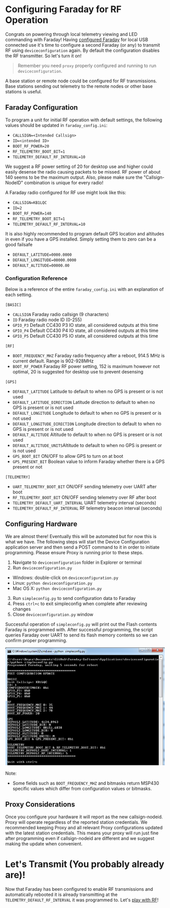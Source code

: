 # Configuring Faraday for RF Operation
Congrats on powering through local telemetry viewing and LED commanding with Faraday! Having [configured Faraday](configuring-faraday.imd) for local USB connected use it's time to configure a second Faraday (or any) to transmit RF using `deviceconfiguration` again. By default the configuration disables the RF transmitter. So let's turn it on!

> Remember you need `proxy` properly configured and running to run `deviceconfiguration`.

A base station or remote node could be configured for RF transmissions. Base stations sending out telemetry to the remote nodes or other base stations is useful.

## Faraday Configuration

To program a unit for initial RF operation with default settings, the following values should be updated in `faraday_config.ini`:

 * `CALLSIGN=<Intended Callsign>`
 * `ID=<intended ID>`
 * `BOOT_RF_POWER=20`
 * `RF_TELEMETRY_BOOT_BIT=1`
 * `TELEMETRY_DEFAULT_RF_INTERVAL=10`

We suggest a RF power setting of 20 for desktop use and higher could easily desense the radio causing packets to be missed. RF power of about 140 seems to be the maximum output. Also, please make sure the "Callsign-NodeID" combination is unique for every radio!

A Faraday radio configured for RF use might look like this:

 * `CALLSIGN=KB1LQC`
 * `ID=2`
 * `BOOT_RF_POWER=140`
 * `RF_TELEMETRY_BOOT_BIT=1`
 * `TELEMETRY_DEFAULT_RF_INTERVAL=10`

It is also highly recommended to program default GPS location and altitudes in even if you have a GPS installed. Simply setting them to zero can be a good failsafe

 * `DEFAULT_LATITUDE=0000.0000`
 * `DEFAULT_LONGITUDE=00000.0000`
 * `DEFAULT_ALTITUDE=00000.00`

### Configuration Reference
 Below is a reference of the entire `faraday_config.ini` with an explanation of each setting.

`[BASIC]`
 * `CALLSIGN` Faraday radio callsign (9 characters)
 * `ID` Faraday radio node ID (0-255)
 * `GPIO_P3` Default CC430 P3 IO state, all considered outputs at this time
 * `GPIO_P4` Default CC430 P4 IO state, all considered outputs at this time
 * `GPIO_P5` Default CC430 P5 IO state, all considered outputs at this time

`[RF]`
 * `BOOT_FREQUENCY_MHZ` Faraday radio frequency after a reboot, 914.5 MHz is current default. Range is 902-928MHz
 * `BOOT_RF_POWER` Faraday RF power setting, 152 is maximum however not optimal, 20 is suggested for desktop use to prevent desensing

`[GPS]`
 * `DEFAULT_LATITUDE` Latitude to default to when no GPS is present or is not used
 * `DEFAULT_LATITUDE_DIRECTION` Latitude direction to default to when no GPS is present or is not used
 * `DEFAULT_LONGITUDE` Longitude to default to when no GPS is present or is not used
 * `DEFAULT_LONGITUDE_DIRECTION` Longitude direction to default to when no GPS is present or is not used
 * `DEFAULT_ALTITUDE` Altitude to default to when no GPS is present or is not used
 * `DEFAULT_ALTITUDE_UNITS`Altitude to default to when no GPS is present or is not used
 * `GPS_BOOT_BIT` ON/OFF to allow GPS to turn on at boot
 * `GPS_PRESENT_BIT` Boolean value to inform Faraday whether there is a GPS present or not

`[TELEMETRY]`
 * `UART_TELEMETRY_BOOT_BIT` ON/OFF sending telemetry over UART after boot
 * `RF_TELEMETRY_BOOT_BIT` ON/OFF sending telemetry over RF after boot
 * `TELEMETRY_DEFAULT_UART_INTERVAL` UART telemetry interval (seconds)
 * `TELEMETRY_DEFAULT_RF_INTERVAL` RF telemetry beacon interval (seconds)

## Configuring Hardware

We are almost there! Eventually this will be automated but for now this is what we have. The following steps will start the Device Configuration application server and then send a POST command to it in order to initiate programming. Please ensure Proxy is running prior to these steps.

1. Navigate to `deviceconfiguration` folder in Explorer or terminal
2. Run `deviceconfiguration.py`
  * Windows: double-click on `deviceconfiguration.py`
  * Linux: `python deviceconfiguration.py`
  * Mac OS X: `python deviceconfiguration.py`
3. Run `simpleconfig.py` to send configuration data to Faraday
4. Press `ctrl+c` to exit simpleconfig when complete after reviewing changes
5. Close `deviceconfiguration.py` window

Successful operation of `simpleconfig.py` will print out the Flash contents Faraday is programmed with. After successful programming, the script queries Faraday over UART to send its flash memory contents so we can confirm proper programming.

![Simpleconfig.py output](images/simpleconfig.png)

Note:
 * Some fields such as `BOOT_FREQUENCY_MHZ` and bitmasks return MSP430 specific values which differ from configuration values or bitmasks.

## Proxy Considerations
Once you configure your hardware it will report as the new callsign-nodeid. Proxy will operate regardless of the reported station credentials. We recommended keeping Proxy and all relevant Proxy configurations updated with the latest station credentials. This means your proxy will run just fine after programming even if callsign-nodeid are different and we suggest making the update when convenient.

# Let's Transmit (You probably already are)!
Now that Faraday has been configured to enable RF transmissions and automatically rebooted it is already transmitting at the `TELEMETRY_DEFAULT_RF_INTERVAL` it was programmed to. Let's [play with RF](rfplayground.md)!